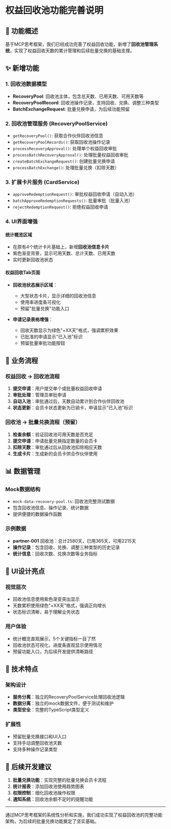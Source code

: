 # 权益回收池功能完善说明

## 🎯 功能概述

基于MCP思考框架，我们已经成功完善了权益回收功能，新增了**回收池管理系统**，实现了权益回收天数的累计管理和后续批量兑换的基础支撑。

## ✨ 新增功能

### 1. 回收池数据模型
- **RecoveryPool**: 回收池主体，包含总天数、已用天数、可用天数等
- **RecoveryPoolRecord**: 回收池操作记录，支持回收、兑换、调整三种类型
- **BatchExchangeRequest**: 批量兑换申请，为后续功能预留

### 2. 回收池管理服务 (RecoveryPoolService)
- `getRecoveryPool()`: 获取合作伙伴回收池信息
- `getRecoveryPoolRecords()`: 获取回收池操作记录
- `processRecoveryApproval()`: 处理单个权益回收审批
- `processBatchRecoveryApproval()`: 处理批量权益回收审批
- `createBatchExchangeRequest()`: 创建批量兑换申请
- `processBatchExchange()`: 处理批量兑换（扣除天数）

### 3. 扩展卡片服务 (CardService)
- `approveRedemptionRequest()`: 审批权益回收申请（自动入池）
- `batchApproveRedemptionRequests()`: 批量审批（批量入池）
- `rejectRedemptionRequest()`: 拒绝权益回收申请

### 4. UI界面增强

#### 统计概览区域
- 在原有4个统计卡片基础上，新增**回收池信息卡片**
- 紫色渐变背景，显示可用天数、总计天数、已用天数
- 实时更新回收池状态

#### 权益回收Tab页面
- **回收池状态展示区域**：
  - 大型状态卡片，显示详细的回收池信息
  - 使用率进度条可视化
  - 预留"批量兑换"功能入口

- **申请记录表格增强**：
  - 回收天数显示为绿色"+XX天"格式，强调累积效果
  - 已批准的申请显示"已入池"标识
  - 预留批量审批功能按钮

## 🔄 业务流程

### 权益回收 → 回收池流程
1. **提交申请**：用户提交单个或批量权益回收申请
2. **审批处理**：管理员审批申请
3. **自动入池**：审批通过后，天数自动累计到合作伙伴回收池
4. **状态更新**：会员卡状态更新为已销卡，申请显示"已入池"标识

### 回收池 → 批量兑换流程（预留）
1. **检查余额**：验证回收池可用天数是否充足
2. **提交申请**：申请批量兑换指定数量的会员卡
3. **扣除天数**：审批通过后从回收池扣除相应天数
4. **生成卡片**：生成新的会员卡供合作伙伴使用

## 📊 数据管理

### Mock数据结构
- `mock-data-recovery-pool.ts`: 回收池完整测试数据
- 包含回收池信息、操作记录、统计数据
- 提供便捷的数据操作函数

### 示例数据
- **partner-001** 回收池：总计2580天，已用365天，可用2215天
- **操作记录**：包含回收、兑换、调整三种类型的历史记录
- **统计信息**：回收次数、兑换次数等业务指标

## 🎨 UI设计亮点

### 视觉层次
- 回收池信息使用紫色渐变突出显示
- 天数累积使用绿色"+XX天"格式，强调正向增长
- 状态标识清晰，易于理解业务状态

### 用户体验
- 统计概览直观展示，5个关键指标一目了然
- 回收池状态可视化，进度条直观显示使用情况
- 预留功能入口，为后续开发提供清晰路径

## 🚀 技术特点

### 架构设计
- **服务分离**：独立的RecoveryPoolService处理回收池逻辑
- **数据分离**：独立的mock数据文件，便于测试和维护
- **类型安全**：完整的TypeScript类型定义

### 扩展性
- 预留批量兑换接口和UI入口
- 支持手动调整回收池天数
- 支持多种操作记录类型

## 📝 后续开发建议

1. **批量兑换功能**：实现完整的批量兑换会员卡流程
2. **统计报表**：添加回收池使用趋势图表
3. **权限控制**：细化回收池操作权限
4. **通知系统**：回收池余额不足时的提醒功能

---

通过MCP思考框架的系统性分析和实施，我们成功实现了权益回收池的完整功能架构，为后续的批量兑换功能奠定了坚实基础。